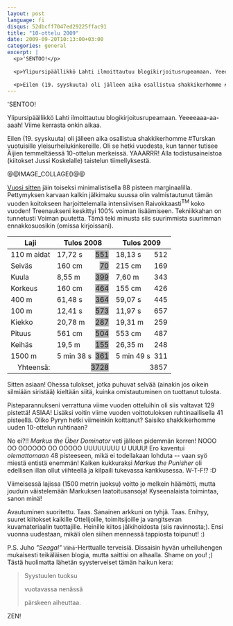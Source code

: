 ```yaml
---
layout: post
language: fi
disqus: 52dbcff7047ed29225ffac91
title: "10-ottelu 2009"
date: 2009-09-20T10:13:00+03:00
categories: general
excerpt: |
  <p>'SENTOO!</p>
  
  <p>Ylipursipäällikkö Lahti ilmoittautuu blogikirjoitusrupeamaan. Yeeeeaaa-aa-aaah! Viime kerrasta onkin aikaa.</p>
  
  <p>Eilen (19. syyskuuta) oli jälleen aika osallistua shakkikerhomme #Turskan vuotuisille yleisurheilukinkereille. Oli se hetki vuodesta, kun tanner tutisee Äijien temmeltäessä 10-ottelun merkeissä. YAAARRR! Alla todistusaineistoa (kiitokset Jussi Koskelalle) taistelun tiimellyksestä.</p>
---
```

<p>'SENTOO!</p>

<p>Ylipursipäällikkö Lahti ilmoittautuu blogikirjoitusrupeamaan. Yeeeeaaa-aa-aaah! Viime kerrasta onkin aikaa.</p>

<p>Eilen (19. syyskuuta) oli jälleen aika osallistua shakkikerhomme #Turskan vuotuisille yleisurheilukinkereille. Oli se hetki vuodesta, kun tanner tutisee Äijien temmeltäessä 10-ottelun merkeissä. YAAARRR! Alla todistusaineistoa (kiitokset Jussi Koskelalle) taistelun tiimellyksestä.</p>

@@IMAGE_COLLAGE()@@

<p><a href="/blogi/15/10-ottelu">Vuosi sitten</a> jäin toiseksi minimalistisella 88 pisteen marginaalilla. Pettymyksen karvaan kalkin jälkimaku suussa olin valmistautunut tämän vuoden koitokseen harjoittelemalla intensiivisen Raivokkaasti<sup>TM</sup> koko vuoden! Treenaukseni keskittyi 100% voiman lisäämiseen. Tekniikkahan on tunnetusti Voiman puutetta. Tämä teki minusta siis suurimmista suurimman ennakkosuosikin (omissa kirjoissani).</p>

<style type="text/css">
#post-19-table .label {
  float: right;
}
#post-19-table .label.d {
  background-color: #aaa;
}
</style>

<table id="post-19-table" class="rightSideContent wide">
<thead>
<tr>
  <th><strong>Laji</strong></th>
  <th><strong>Tulos 2008</strong></th>
  <th><strong>Tulos 2009</strong></th>
</tr>
</thead>
<tbody>
<tr>
  <td>110 m aidat</td>
  <td>17,72 s <span class="label d">551</span></td>
  <td>18,13 s <span class="label alert">512</span></td>
</tr>
<tr>
  <td>Seiväs</td>
  <td>160 cm <span class="label d">70</span></td>
  <td>215 cm <span class="label success">169</span></td>
</tr>
<tr>
  <td>Kuula</td>
  <td>8,55 m <span class="label d">399</span></td>
  <td>7,60 m <span class="label alert">343</span></td>
</tr>
<tr>
  <td>Korkeus</td>
  <td>160 cm <span class="label d">464</span></td>
  <td>155 cm <span class="label alert">426</span></td>
</tr>
<tr>
  <td>400 m</td>
  <td>61,48 s <span class="label d">364</span></td>
  <td>59,07 s <span class="label success">445</span></td>
</tr>
<tr>
  <td>100 m</td>
  <td>12,41 s <span class="label d">573</span></td>
  <td>11,97 s <span class="label success">657</span></td>
</tr>
<tr>
  <td>Kiekko</td>
  <td>20,78 m <span class="label d">287</span></td>
  <td>19,31 m <span class="label alert">259</span></td>
</tr>
<tr>
  <td>Pituus</td>
  <td>561 cm <span class="label d">504</span></td>
  <td>553 cm <span class="label alert">487</span></td>
</tr>
<tr>
  <td>Keihäs</td>
  <td>19,5 m <span class="label d">155</span></td>
  <td>26,35 m <span class="label success">248</span></td>
</tr>
<tr>
  <td>1500 m</td>
  <td>5 min 38 s &nbsp;<span class="label d">361</span></td>
  <td>5 min 49 s &nbsp;<span class="label alert">311</span></td>
</tr>
<tr>
  <td style="text-align:right;">Yhteensä:</td>
  <td><span class="label d">3728</span></td>
  <td><span class="label success">3857</span></td>
</tr>
</tbody>
</table>

<p>Sitten asiaan! Ohessa tulokset, jotka puhuvat selvää (ainakin jos oikein silmiään siristää) kieltään siitä, kuinka omistautuminen on tuottanut tulosta.</p>

<p>Pisteparannukseni verrattuna viime vuoden otteluihin oli siis valtavat 129 pistettä! ASIAA! Lisäksi voitin viime vuoden voittotuloksen ruhtinaallisella 41 pisteellä. Oliko Pyryn hetki viimeinkin koittanut? Saisiko shakkikerhomme uuden 10-ottelun ruhtinaan?</p>

<p>No ei?!! <em>Markus the Über Dominator</em> veti jälleen pidemmän korren! NOOO OO OOOOOO OO OOOOO UUUUUUUU U UUUU! Ero kaventui <em>olemattomaan</em> 48 pisteeseen, mikä ei todellakaan lohduta -- vaan syö miestä entistä enemmän! Kaiken kukkuraksi <em>Markus the Punisher</em> oli edellisen illan ollut viihteellä ja kilpaili tukevassa kankkusessa. W-T-F!? :D</p>

<p>Viimeisessä lajissa (1500 metrin juoksu) voitto jo melkein häämötti, mutta jouduin väistelemään Markuksen laatoitusansoja! Kyseenalaista toimintaa, sanon minä!</p>

<p>Avautuminen suoritettu. Taas. Sanainen arkkuni on tyhjä. Taas. Enihyy, suuret kiitokset kaikille Ottelijoille, toimitsijoille ja vangitsevan kuvamateriaalin tuottajille. Heinille kiitos jälkihoidosta (siis ravinnosta;). Ensi vuonna uudestaan, mikäli olen siihen mennessä tappiosta toipunut! :)</p>

<p>P.S. Juho <em>"Seagal"</em> <span style="font-size: 80%">Vähä</span>-Herttualle terveisiä. Dissaisin hyvän urheiluhengen mukaisesti teikäläisen blogia, mutta saittisi on alhaalla. Shame on you! ;) Tästä huolimatta lähetän syysterveiset tämän haikun kera:</p>

<blockquote>
<p>Syystuulen tuoksu</p>
<p>vuotavassa nenässä</p>
<p>pärskeen aiheuttaa.</p>
</blockquote>

<p>ZEN!</p>